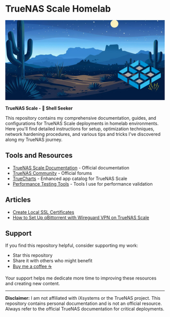 # TrueNAS Scale Homelab

![TrueNAS Scale Banner](https://github.com/AnastasiosPapalias/TrueNAS/blob/main/truenas.png)

**TrueNAS Scale - 🐚 Shell Seeker**

This repository contains my comprehensive documentation, guides, and configurations for TrueNAS Scale deployments in homelab environments. Here you'll find detailed instructions for setup, optimization techniques, network hardening procedures, and various tips and tricks I've discovered along my TrueNAS journey.

## Tools and Resources

- [TrueNAS Scale Documentation](https://www.truenas.com/docs/scale/) - Official documentation
- [TrueNAS Community](https://www.truenas.com/community/) - Official forums
- [TrueCharts](https://truecharts.org/) - Enhanced app catalog for TrueNAS Scale
- [Performance Testing Tools](tools/performance-testing.md) - Tools I use for performance validation

## Articles
- [Create Local SSL Certificates](https://github.com/AnastasiosPapalias/TrueNAS/blob/main/localSSLcertificates.md)
- [How to Set Up qBittorrent with Wireguard VPN on TrueNAS Scale](https://github.com/AnastasiosPapalias/TrueNAS/blob/main/qbitVPN.md)

## Support

If you find this repository helpful, consider supporting my work:

- Star this repository
- Share it with others who might benefit
- [Buy me a coffee ☕](https://buymeacoffee.com/tasospapalias)

Your support helps me dedicate more time to improving these resources and creating new content.

---

**Disclaimer:** I am not affiliated with iXsystems or the TrueNAS project. This repository contains personal documentation and is not an official resource. Always refer to the official TrueNAS documentation for critical deployments.
